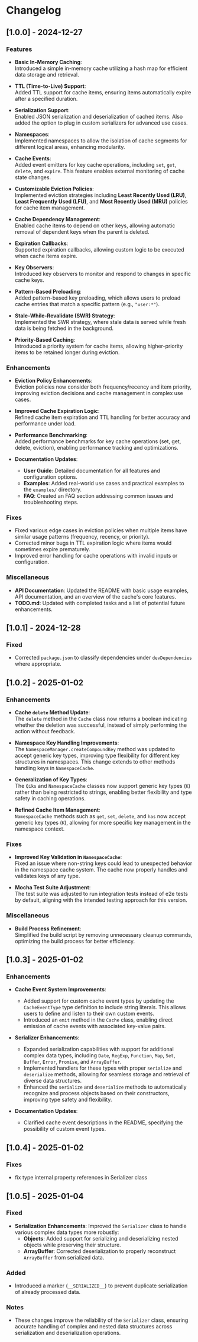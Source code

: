 # Changelog

## [1.0.0] - 2024-12-27

### Features

- **Basic In-Memory Caching**:  
  Introduced a simple in-memory cache utilizing a hash map for efficient data storage and retrieval.
- **TTL (Time-to-Live) Support**:  
  Added TTL support for cache items, ensuring items automatically expire after a specified duration.

- **Serialization Support**:  
  Enabled JSON serialization and deserialization of cached items. Also added the option to plug in custom serializers for advanced use cases.

- **Namespaces**:  
  Implemented namespaces to allow the isolation of cache segments for different logical areas, enhancing modularity.

- **Cache Events**:  
  Added event emitters for key cache operations, including `set`, `get`, `delete`, and `expire`. This feature enables external monitoring of cache state changes.

- **Customizable Eviction Policies**:  
  Implemented eviction strategies including **Least Recently Used (LRU)**, **Least Frequently Used (LFU)**, and **Most Recently Used (MRU)** policies for cache item management.

- **Cache Dependency Management**:  
  Enabled cache items to depend on other keys, allowing automatic removal of dependent keys when the parent is deleted.

- **Expiration Callbacks**:  
  Supported expiration callbacks, allowing custom logic to be executed when cache items expire.

- **Key Observers**:  
  Introduced key observers to monitor and respond to changes in specific cache keys.

- **Pattern-Based Preloading**:  
  Added pattern-based key preloading, which allows users to preload cache entries that match a specific pattern (e.g., `"user:*"`).

- **Stale-While-Revalidate (SWR) Strategy**:  
  Implemented the SWR strategy, where stale data is served while fresh data is being fetched in the background.

- **Priority-Based Caching**:  
  Introduced a priority system for cache items, allowing higher-priority items to be retained longer during eviction.

### Enhancements

- **Eviction Policy Enhancements**:  
  Eviction policies now consider both frequency/recency and item priority, improving eviction decisions and cache management in complex use cases.

- **Improved Cache Expiration Logic**:  
  Refined cache item expiration and TTL handling for better accuracy and performance under load.

- **Performance Benchmarking**:  
  Added performance benchmarks for key cache operations (set, get, delete, eviction), enabling performance tracking and optimizations.

- **Documentation Updates**:
  - **User Guide**: Detailed documentation for all features and configuration options.
  - **Examples**: Added real-world use cases and practical examples to the `examples/` directory.
  - **FAQ**: Created an FAQ section addressing common issues and troubleshooting steps.

### Fixes

- Fixed various edge cases in eviction policies when multiple items have similar usage patterns (frequency, recency, or priority).
- Corrected minor bugs in TTL expiration logic where items would sometimes expire prematurely.
- Improved error handling for cache operations with invalid inputs or configuration.

### Miscellaneous

- **API Documentation**: Updated the README with basic usage examples, API documentation, and an overview of the cache's core features.
- **TODO.md**: Updated with completed tasks and a list of potential future enhancements.

## [1.0.1] - 2024-12-28

### Fixed

- Corrected `package.json` to classify dependencies under `devDependencies` where appropriate.

## [1.0.2] - 2025-01-02

### Enhancements

- **Cache `delete` Method Update**:  
  The `delete` method in the `Cache` class now returns a boolean indicating whether the deletion was successful, instead of simply performing the action without feedback.
- **Namespace Key Handling Improvements**:  
  The `NamespaceManager.createCompoundKey` method was updated to accept generic key types, improving type flexibility for different key structures in namespaces. This change extends to other methods handling keys in `NamespaceCache`.

- **Generalization of Key Types**:  
  The `Qiks` and `NamespaceCache` classes now support generic key types (`K`) rather than being restricted to strings, enabling better flexibility and type safety in caching operations.

- **Refined Cache Item Management**:  
  `NamespaceCache` methods such as `get`, `set`, `delete`, and `has` now accept generic key types (`K`), allowing for more specific key management in the namespace context.

### Fixes

- **Improved Key Validation in `NamespaceCache`**:  
  Fixed an issue where non-string keys could lead to unexpected behavior in the namespace cache system. The cache now properly handles and validates keys of any type.

- **Mocha Test Suite Adjustment**:  
  The test suite was adjusted to run integration tests instead of e2e tests by default, aligning with the intended testing approach for this version.

### Miscellaneous

- **Build Process Refinement**:  
  Simplified the build script by removing unnecessary cleanup commands, optimizing the build process for better efficiency.

## [1.0.3] - 2025-01-02

### Enhancements

- **Cache Event System Improvements**:

  - Added support for custom cache event types by updating the `CacheEventType` type definition to include string literals. This allows users to define and listen to their own custom events.
  - Introduced an `emit` method in the `Cache` class, enabling direct emission of cache events with associated key-value pairs.

- **Serializer Enhancements**:

  - Expanded serialization capabilities with support for additional complex data types, including `Date`, `RegExp`, `Function`, `Map`, `Set`, `Buffer`, `Error`, `Promise`, and `ArrayBuffer`.
  - Implemented handlers for these types with proper `serialize` and `deserialize` methods, allowing for seamless storage and retrieval of diverse data structures.
  - Enhanced the `serialize` and `deserialize` methods to automatically recognize and process objects based on their constructors, improving type safety and flexibility.

- **Documentation Updates**:
  - Clarified cache event descriptions in the README, specifying the possibility of custom event types.

## [1.0.4] - 2025-01-02

### Fixes

- fix type internal property references in Serializer class

## [1.0.5] - 2025-01-04

### Fixed
- **Serialization Enhancements**: Improved the `Serializer` class to handle various complex data types more robustly:
  - **Objects**: Added support for serializing and deserializing nested objects while preserving their structure.
  - **ArrayBuffer**: Corrected deserialization to properly reconstruct `ArrayBuffer` from serialized data.

### Added
- Introduced a marker (`__SERIALIZED__`) to prevent duplicate serialization of already processed data.

### Notes
- These changes improve the reliability of the `Serializer` class, ensuring accurate handling of complex and nested data structures across serialization and deserialization operations.
